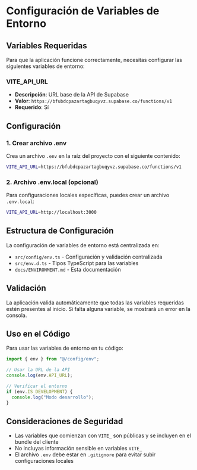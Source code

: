 # Configuración de Variables de Entorno

## Variables Requeridas

Para que la aplicación funcione correctamente, necesitas configurar las siguientes variables de entorno:

### VITE_API_URL

- **Descripción**: URL base de la API de Supabase
- **Valor**: `https://bfubdcpazartagbuqyvz.supabase.co/functions/v1`
- **Requerido**: Sí

## Configuración

### 1. Crear archivo .env

Crea un archivo `.env` en la raíz del proyecto con el siguiente contenido:

```bash
VITE_API_URL=https://bfubdcpazartagbuqyvz.supabase.co/functions/v1
```

### 2. Archivo .env.local (opcional)

Para configuraciones locales específicas, puedes crear un archivo `.env.local`:

```bash
VITE_API_URL=http://localhost:3000
```

## Estructura de Configuración

La configuración de variables de entorno está centralizada en:

- `src/config/env.ts` - Configuración y validación centralizada
- `src/env.d.ts` - Tipos TypeScript para las variables
- `docs/ENVIRONMENT.md` - Esta documentación

## Validación

La aplicación valida automáticamente que todas las variables requeridas estén presentes al inicio. Si falta alguna variable, se mostrará un error en la consola.

## Uso en el Código

Para usar las variables de entorno en tu código:

```typescript
import { env } from "@/config/env";

// Usar la URL de la API
console.log(env.API_URL);

// Verificar el entorno
if (env.IS_DEVELOPMENT) {
  console.log("Modo desarrollo");
}
```

## Consideraciones de Seguridad

- Las variables que comienzan con `VITE_` son públicas y se incluyen en el bundle del cliente
- No incluyas información sensible en variables `VITE_`
- El archivo `.env` debe estar en `.gitignore` para evitar subir configuraciones locales
